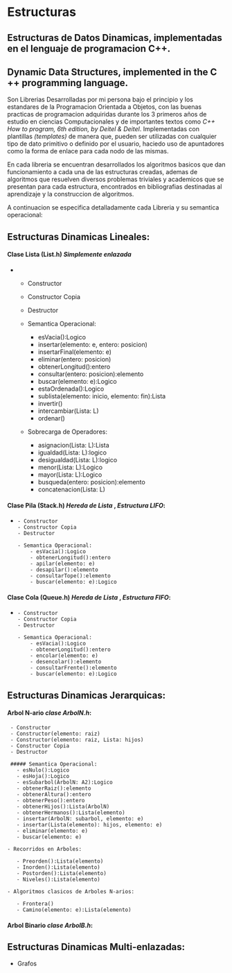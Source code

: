 # Estructuras


## Estructuras de Datos Dinamicas, implementadas en el lenguaje de programacion C++.

## Dynamic Data Structures, implemented in the C ++ programming language.

Son Librerias Desarrolladas por mi persona bajo el principio y los estandares de la Programacion Orientada a Objetos, con las buenas practicas de programacion adquiridas durante los 3 primeros años de estudio en ciencias Computacionales y de importantes textos como *C++ How to program, 6th edition, by Deitel & Deitel*. Implementadas con plantillas *(templates)* de manera que, pueden ser utilizadas con cualquier tipo de dato primitivo o definido por el usuario, haciedo uso de apuntadores como la forma de enlace para cada nodo de las mismas.

En cada libreria se encuentran desarrollados los algoritmos basicos que dan funcionamiento a cada una de las estructuras creadas, ademas de algoritmos que resuelven diversos problemas triviales y academicos que se presentan para cada estructura, encontrados en bibliografias destinadas al aprendizaje y la construccion de algoritmos.

A continuacion se especifica detalladamente cada Libreria y su semantica operacional:

## Estructuras Dinamicas Lineales:


#### Clase Lista (List.h) *Simplemente enlazada*
 - 
      - Constructor
      - Constructor Copia
      - Destructor
      
      - Semantica Operacional:
          - esVacia():Logico
          - insertar(elemento: e, entero: posicion)
          - insertarFinal(elemento: e)
          - eliminar(entero: posicion)
          - obtenerLongitud():entero
          - consultar(entero: posicion):elemento
          - buscar(elemento: e):Logico
          - estaOrdenada():Logico
          - sublista(elemento: inicio, elemento: fin):Lista
          - invertir()
          - intercambiar(Lista: L)
          - ordenar()
         
      - Sobrecarga de Operadores:
            
          - asignacion(Lista: L):Lista
          - igualdad(Lista: L):logico
          - desigualdad(Lista: L):logico
          - menor(Lista: L):Logico
          - mayor(Lista: L):Logico
          - busqueda(entero: posicion):elemento
          - concatenacion(Lista: L)
                
          
#### Clase Pila (Stack.h) *Hereda de Lista* , *Estructura LIFO*:
-
      - Constructor
      - Constructor Copia
      - Destructor
      
      - Semantica Operacional:
          - esVacia():Logico
          - obtenerLongitud():entero
          - apilar(elemento: e)
          - desapilar():elemento
          - consultarTope():elemento
          - buscar(elemento: e):Logico
  
#### Clase Cola (Queue.h) *Hereda de Lista* , *Estructura FIFO*:
-
      - Constructor
      - Constructor Copia
      - Destructor
      
      - Semantica Operacional:
          - esVacia():Logico
          - obtenerLongitud():entero
          - encolar(elemento: e)
          - desencolar():elemento
          - consultarFrente():elemento
          - buscar(elemento: e):Logico
  
 
  
## Estructuras Dinamicas Jerarquicas:

   #### Arbol N-ario *clase ArbolN.h*:
     - Constructor
     - Constructor(elemento: raiz)
     - Constructor(elemento: raiz, Lista: hijos)
     - Constructor Copia
     - Destructor
      
     ##### Semantica Operacional:
       - esNulo():Logico
       - esHoja():Logico
       - esSubarbol(ArbolN: A2):Logico
       - obtenerRaiz():elemento
       - obtenerAltura():entero
       - obtenerPeso():entero
       - obtenerHijos():Lista(ArbolN)
       - obtenerHermanos():Lista(elemento)
       - insertar(ArbolN: subarbol, elemento: e)
       - insertar(Lista(elemento): hijos, elemento: e)
       - eliminar(elemento: e)
       - buscar(elemento: e)
         
    - Recorridos en Arboles:
    
       - Preorden():Lista(elemento)
       - Inorden():Lista(elemento)
       - Postorden():Lista(elemento)
       - Niveles():Lista(elemento)
                
    - Algoritmos clasicos de Arboles N-arios: 
    
       - Frontera()
       - Camino(elemento: e):Lista(elemento)
          
          
   #### Arbol Binario *clase ArbolB.h*:
   
      
   
   
 
  
## Estructuras Dinamicas Multi-enlazadas:

  - Grafos
